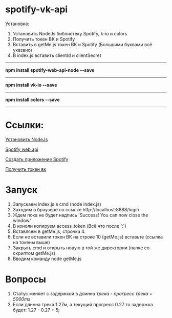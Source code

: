 # spotify-vk-api

Установка:
1. Установить NodeJs библиотеку Spotify, k-io и colors
2. Получить токен ВК и Spotify
3. Вставить в getMe.js токен ВК и Spotify (Большими буквами всё указано)
4. В index.js вставить clientId и clientSecret


***
**npm install spotify-web-api-node --save**
***
**npm install vk-io --save**
***
**npm install colors --save**
***

# Ссылки:
[Установить NodeJs](https://htmlacademy.ru/blog/boost/tools/installing-nodejs#:~:text=%D0%A3%D1%81%D1%82%D0%B0%D0%BD%D0%BE%D0%B2%D0%BA%D0%B0%20Node.&text=%D0%94%D0%BB%D1%8F%20Windows%20%D0%B5%D1%81%D1%82%D1%8C%20%D1%82%D0%BE%D0%BB%D1%8C%D0%BA%D0%BE%20%D0%BE%D0%B4%D0%B8%D0%BD,%D1%81%D0%BB%D0%B5%D0%B4%D1%83%D0%B5%D1%82%20%D0%B7%D0%B0%D0%BF%D1%83%D1%81%D1%82%D0%B8%D1%82%D1%8C%20%D0%B8%20%D1%83%D1%81%D1%82%D0%B0%D0%BD%D0%BE%D0%B2%D0%B8%D1%82%D1%8C%20Node.)

[Spotify web api](https://developer.spotify.com/documentation/web-api/)

[Создать приложение Spotify](https://developer.spotify.com/dashboard/)

[Получить токен вк](https://vkhost.github.io/)


# Запуск
1. Запускаем index.js в cmd (node index.js)
2. Заходим в браузере по ссылке http://localhost:8888/login
3. Ждем пока не будет надпись 'Success! You can now close the window.'
4. В коноли копируем access_token (Всё что после ':')
5. Вставляем в getMe.js, строчка 4.
6. Если не вставили токен ВК на строке 10 (getMe.js) вставьте (ссылка на токены выше)
7. Закрыть cmd и открыть новую в той же директории (папке со скриптом getMe.js)
8. Вводим команду node getMe.js

# Вопросы

1. Статус меняет с задержкой в *длинна трека - прогресс трека + 5000ms*
2. Если длинна трека 1.27м, а текущий прогресс 0.27 то задержка будет: 1.27 - 0.27 + 5;
